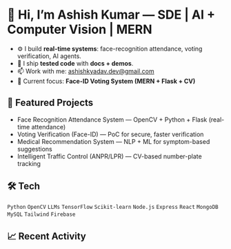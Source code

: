 # 👋 Hi, I’m Ashish Kumar — SDE | AI + Computer Vision | MERN

- ⚙️ I build **real-time systems**: face-recognition attendance, voting verification, AI agents.
- 🧪 I ship **tested code** with **docs + demos**.
- 📫 Work with me: ashishkyadav.dev@gmail.com
- 🔭 Current focus: **Face-ID Voting System (MERN + Flask + CV)**

## 🔗 Featured Projects
- Face Recognition Attendance System — OpenCV + Python + Flask (real-time attendance)
- Voting Verification (Face-ID) — PoC for secure, faster verification
- Medical Recommendation System — NLP + ML for symptom-based suggestions
- Intelligent Traffic Control (ANPR/LPR) — CV-based number-plate tracking

## 🛠️ Tech
`Python` `OpenCV` `LLMs` `TensorFlow` `Scikit-learn` `Node.js` `Express` `React` `MongoDB` `MySQL` `Tailwind` `Firebase`

## 📈 Recent Activity
<!-- Add badges/widgets later -->

